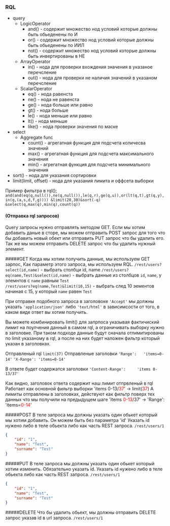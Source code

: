 ### RQL

* query
    * LogicOperator
        * and() - содержит множество нод условий которые должны быть обьеденены по И
        * or() - содержит множество нод условий которые должны быть обьеденены по ИИЛ
        * not() - содержит множество нод условий которые должны быть инвертированы в НЕ
    * ArrayOperator
        * in() - нода для проверки вхождения значения в указаное перечсление
        * out() - нода для проверки не наличия значений в указаном перечсление
    * ScalarOperator
        * eq() - нода равенста
        * ne() - нода не равенста
        * ge() - нода больше или равно
        * gt() - нода больше
        * le() - нода меньше или равно
        * lt() - нода меньше
        * like() - нода проверки значения по маске
* select
    * Aggregate func
        * count() - агрегатная функция для подсчета количесва значений
        * max() - агрегатная функция для подсчета максимального значения
        * min() - агрегатная функция для подсчета минимального значения
* sort() - нода для указания сортировки
* limit(limit, offset) - нода для указания лимита и оффсета выборки

Пример фильтра в rql();
`and(and(eq(q,null()),ne(q,null()),le(q,r),ge(q,u)),or(lt(q,t),gt(q,y),in(q,(a,s,d,f,g))))
&limit(20,30)&sort(-q)
&select(q,max(q),min(q),count(q))`

#### (Отправка rql запросов)

Query запросы нужно отправлять методом GET.
Если мы хотим добавить даные в сторе, мы можем отправить POST запрос для того что бы добавить новый обект
или отправить PUT запрос что бы удалить его.
Так же мы можем отправить DELETE запрос что бы удалить нужный элемент.

#####GET
Когда мы хотим получить данные, мы используем GET зарпос, Как параметр этого запроса, мы используем RQL. 
`/rest/users?select(id,name)` - выбрать столбци id, name
`/rest/users?eq(name,Test)&select(id,name)` - выбрать данные из столбцов `id`, `name`,
 у элемнтов с `name` равным `Test`  
`/rest/users?eq(name,Test)&limit(10,15)` - выбрать след 10 эементов начиная с 15, у который `name` равен `Test`

При отправке подобного запроса в заголовоке  `'Accept'` мы должны указать `'application/json'` либо `'text/html'` 
в зависимсости от того, в каком виде ответ вы хотим получить.   

Вы можете комбинировать limit() для запрпоса указывая фактичиский лимит на поулчения данный в самом rql, 
а ограничивать выборку нужно в заголовке.
При таком подходе данные будут сначала отлимитированы по limit указаному в rql, 
а после на них будет наложен фильтр который указан в заголовках.

Отправленый rql `limit(37)`
Отправленые заголовки
`'Range':   'items=0-14'`
`'X-Range': 'items=0-14'`

В ответе будет содержатся заголовки 
`'Content-Range':     'items 0-13/37'`

Как видно, заголовок ответа содержит наш лимит отпрвленый в rql
Работает как основной фильтр выборки 'items 0-13/<font color='red'>37</font>' -> limit(<font color='red'>37</font>)
А лимиты отправлены в заголовках, действуют как фильтр поверх тех данных что мы получили на предыдущем шаге
'items <font color='red'>0-13</font>/37' -> 'Range':   'items=<font color='red'>0-14</font>'


#####POST
В теле запроса мы должны указать один обькет который мы хотим добавить. Он можем быть без параметра 'id'
Указать id нужено либо в теле обьекта либо как часть REST запроса.
`/rest/users/1`
```json
{ 
    "id": "1",
    "name": "Test",
    "surname": "Test"
}
```
#####PUT
В теле запроса мы должны указать один обькет который хотим изменить. Обязательно указать id.
Указать id нужено либо в теле обьекта либо как часть REST запроса.
`/rest/users/1`
```json
{ 
    "id": "1",
    "name": "Test",
    "surname": "Test"
}
```
#####DELETE
Что бы удалить обьект, мы должны отправить DELETE запрос указав id в url запроса.
`/rest/users/1`


